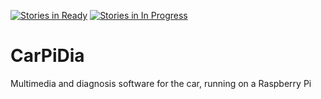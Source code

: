 [![Stories in Ready](https://badge.waffle.io/Requion/CarPiDia.png?label=ready&title=Ready)](https://waffle.io/Requion/CarPiDia)
[![Stories in In Progress](https://badge.waffle.io/Requion/CarPiDia.png?label=in%20progress&title=In%20Progress)](https://waffle.io/Requion/CarPiDia)
# CarPiDia
Multimedia and diagnosis software for the car, running on a Raspberry Pi
